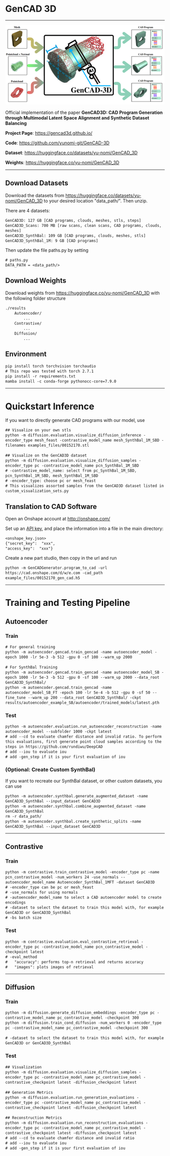 # GenCAD 3D

---
![Logo](https://github.com/yunomi-git/GenCAD-3D/blob/main/icon.png)

Official implementation of the paper **GenCAD3D: CAD Program Generation through Multimodal Latent Space Alignment and Synthetic Dataset Balancing**

**Project Page**: https://gencad3d.github.io/

**Code**: https://github.com/yunomi-git/GenCAD-3D

**Dataset**: https://huggingface.co/datasets/yu-nomi/GenCAD_3D

**Weights**: https://huggingface.co/yu-nomi/GenCAD_3D

---
## Download Datasets
Download the datasets from https://huggingface.co/datasets/yu-nomi/GenCAD_3D to your desired location "data_path/". Then unzip.

There are 4 datasets:
    
    GenCAD3D: 127 GB [CAD programs, clouds, meshes, stls, steps]
    GenCAD3D_Scans: 700 MB [raw scans, clean scans, CAD programs, clouds, meshes]
    GenCAD3D_SynthBal: 109 GB [CAD programs, clouds, meshes, stls]
    GenCAD3D_SynthBal_1M: 9 GB [CAD programs]

Then update the file paths.py by setting
    
    # paths.py   
    DATA_PATH = <data_path/>

## Download Weights

Download weights from https://huggingface.co/yu-nomi/GenCAD_3D with the following folder structure

    ./results
        Autoencoder/
            ...
        Contrastive/
            ...
        Diffusion/
            ...

## Environment
    
    pip install torch torchvision torchaudio   
    # This repo was tested with torch 2.7.1
    pip install -r requirements.txt
    mamba install -c conda-forge pythonocc-core=7.9.0

---
# Quickstart Inference

If you want to directly generate CAD programs with our model, use

    ## Visualize on your own stls
    python -m diffusion.evaluation.visualize_diffusion_inference -encoder_type mesh_feast -contrastive_model_name mesh_SynthBal_1M_SBD -filenames examples_files/00152170.stl

    ## Visualize on the GenCAD3D dataset
    python -m diffusion.evaluation.visualize_diffusion_samples -encoder_type pc -contrastive_model_name pcn_SynthBal_1M_SBD 
    # -contrastive_model_name: select from pc_SynthBal_1M_SBD, pcn_SynthBal_1M_SBD, mesh_SynthBal_1M_SBD 
    # -encoder_type: choose pc or mesh_feast
    # This visualizes assorted samples from the GenCAD3D dataset listed in custom_visualization_sets.py

## Translation to CAD Software

Open an Onshape account at http://onshape.com/

Set up an [API key](https://onshape-public.github.io/docs/auth/apikeys/), and place the information into a file in the main directory:

    <onshape_key.json>
    {"secret_key":  "xxx",
    "access_key":  "xxx"}

Create a new part studio, then copy in the url and run

    python -m GenCADGenerator.program_to_cad -url https://cad.onshape.com/d/w/e.com -cad_path example_files/00152170_gen_cad.h5

---
# Training and Testing Pipeline
## Autoencoder
### Train 
    # For general training
    python -m autoencoder.gencad.train_gencad -name autoencoder_model -epoch 1000 -lr 5e-3 -b 512 -gpu 0 -sf 100 --warm_up 2000 

    # For SynthBal Training
    python -m autoencoder.gencad.train_gencad -name autoencoder_model_SB -epoch 1000 -lr 5e-3 -b 512 -gpu 0 -sf 100 --warm_up 2000 --data_root GenCAD3D_SynthBal/
    python -m autoencoder.gencad.train_gencad -name autoencoder_model_SB_FT -epoch 100 -lr 5e-4 -b 512 -gpu 0 -sf 50 --fine_tune --warm_up 200 --data_root GenCAD3D_SynthBal/ -ckpt results/autoencoder_example_SB/autoencoder/trained_models/latest.pth 

### Test
    python -m autoencoder.evaluation.run_autoencoder_reconstruction -name autoencoder_model --subfolder 1000 -ckpt latest
    # add --cd to evaluate chamfer distance and invalid ratio. To perform this evaluations, first generate point cloud samples according to the steps in https://github.com/rundiwu/DeepCAD
    # add --iou to evaluate iou
    # add -gen_step if it is your first evaluation of iou

### (Optional: Create Custom SynthBal)
If you want to recreate our SynthBal dataset, or other custom datasets, you can use 
    
    python -m autoencoder.synthbal.generate_augmented_dataset -name GenCAD3D_SynthBal --input_dataset GenCAD3D
    python -m autoencoder.synthbal.combine_augmented_dataset -name GenCAD3D_SynthBal
    rm -r data_path/
    python -m autoencoder.synthbal.create_synthetic_splits -name GenCAD3D_SynthBal --input_dataset GenCAD3D

---
## Contrastive

### Train
    python -m contrastive.train_contrastive_model -encoder_type pc -name pcn_contrastive_model -num_workers 24 -use_normals --autoencoder_model_name Autoencoder_SynthBal_1MFT -dataset GenCAD3D
    # -encoder_type can be pc or mesh_feast
    # -use_normals for using normals
    # -autoencoder_model_name to select a CAD autoencoder model to create encodings
    # -dataset to select the dataset to train this model with, for example GenCAD3D or GenCAD3D_SynthBal
    # -bs batch size

### Test
    python -m contrastive.evaluation.eval_contrastive_retrieval -encoder_type pc -contrastive_model_name pcn_contrastive_model -checkpoint latest
    # -eval_method
    #   "accuracy": performs top-n retrieval and returns accuracy
    #   "images": plots images of retrieval

---
## Diffusion

### Train
    python -m diffusion.generate_diffusion_embeddings -encoder_type pc -contrastive_model_name pc_contrastive_model -checkpoint 300
    python -m diffusion.train_cond_diffusion -num_workers 0 -encoder_type pc -contrastive_model_name pc_contrastive_model -checkpoint 300 
    
    # -dataset to select the dataset to train this model with, for example GenCAD3D or GenCAD3D_SynthBal
### Test
    ## Visualization
    python -m diffusion.evaluation.visualize_diffusion_samples -encoder_type pc -contrastive_model_name pc_contrastive_model -contrastive_checkpoint latest -diffusion_checkpoint latest

    ## Generation Metrics
    python -m diffusion.evaluation.run_generation_evaluations -encoder_type pc -contrastive_model_name pc_contrastive_model -contrastive_checkpoint latest -diffusion_checkpoint latest

    ## Reconstruction Metrics
    python -m diffusion.evaluation.run_reconstruction_evaluations -encoder_type pc -contrastive_model_name pc_contrastive_model -contrastive_checkpoint latest -diffusion_checkpoint latest
    # add --cd to evaluate chamfer distance and invalid ratio
    # add --iou to evaluate iou
    # add -gen_step if it is your first evaluation of iou


